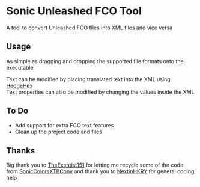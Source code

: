 # Sonic Unleashed FCO Tool
A tool to convert Unleashed FCO files into XML files and vice versa

## Usage
As simple as dragging and dropping the supported file formats onto the executable<br>

Text can be modified by placing translated text into the XML using [HedgeHex](https://github.com/NextinMono/HedgeHex)<br>
Text properties can also be modified by changing the values inside the XML<br>

## To Do
- Add support for extra FCO text features<br>
- Clean up the project code and files

## Thanks
Big thank you to [TheExentist151](https://github.com/TheExentist151) for letting me recycle some of the code from [SonicColorsXTBConv](https://github.com/TheExentist151/SonicColorsXTBConv)
and thank you to [NextinHKRY](https://github.com/NextinMono) for general coding help
